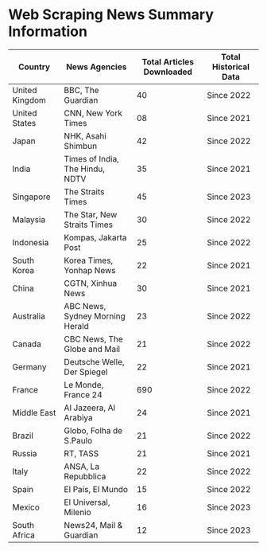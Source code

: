# Web Scraping News Summary Information

| Country | News Agencies | Total Articles Downloaded | Total Historical Data |
|---------|--------------|---------------------------|----------------------|
| United Kingdom | BBC, The Guardian | 40 | Since 2022 |
| United States | CNN, New York Times | 08 | Since 2021 |
| Japan | NHK, Asahi Shimbun | 42 | Since 2022 |
| India | Times of India, The Hindu, NDTV | 35 | Since 2021 |
| Singapore | The Straits Times | 45 | Since 2023 |
| Malaysia | The Star, New Straits Times | 30 | Since 2022 |
| Indonesia | Kompas, Jakarta Post | 25| Since 2022 |
| South Korea | Korea Times, Yonhap News | 22 | Since 2021 |
| China | CGTN, Xinhua News | 30 | Since 2021 |
| Australia | ABC News, Sydney Morning Herald | 23 | Since 2022 |
| Canada | CBC News, The Globe and Mail | 21 | Since 2022 |
| Germany | Deutsche Welle, Der Spiegel | 22 | Since 2021 |
| France | Le Monde, France 24 | 690 | Since 2022 |
| Middle East | Al Jazeera, Al Arabiya | 24 | Since 2021 |
| Brazil | Globo, Folha de S.Paulo | 21 | Since 2022 |
| Russia | RT, TASS | 21 | Since 2021 |
| Italy | ANSA, La Repubblica | 22 | Since 2022 |
| Spain | El País, El Mundo | 15 | Since 2022 |
| Mexico | El Universal, Milenio | 16 | Since 2023 |
| South Africa | News24, Mail & Guardian | 12 | Since 2023 |
